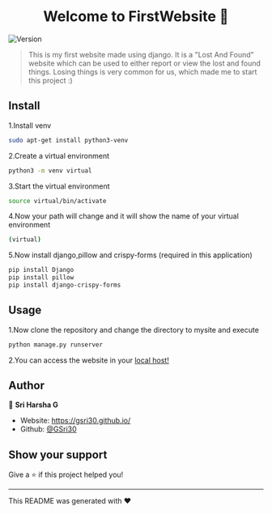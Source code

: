 <h1 align="center">Welcome to FirstWebsite 👋</h1>
<p>
  <img alt="Version" src="https://img.shields.io/badge/version-0.1-blue.svg?cacheSeconds=2592000" />
</p>

> This is my first website made using django. It is a &#34;Lost And Found&#34; website which can be used to either report or view the lost and found things. Losing things is very common for us, which made me to start this project :)

## Install
1.Install venv
```sh
sudo apt-get install python3-venv
```
2.Create a virtual environment
```sh
python3 -m venv virtual
```
3.Start the virtual environment
```sh
source virtual/bin/activate
```
4.Now your path will change and it will show the name of your virtual environment
```sh
(virtual)
```
5.Now install django,pillow and crispy-forms (required in this application)
```sh
pip install Django
pip install pillow
pip install django-crispy-forms
```

## Usage
1.Now clone the repository and change the directory to mysite and execute
```sh
python manage.py runserver
```
2.You can access the website in your <a href="http://127.0.0.1:8000/">local host!</a>

## Author

👤 **Sri Harsha G**

* Website: https://gsri30.github.io/
* Github: [@GSri30](https://github.com/GSri30)

## Show your support

Give a ⭐️ if this project helped you!

***
This README was generated with ❤️ 
